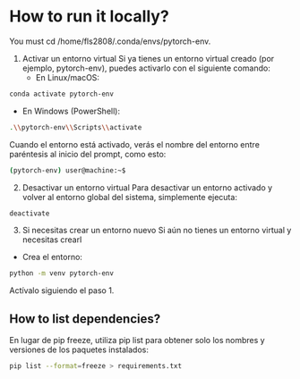 # How to run it locally?
You must cd /home/fls2808/.conda/envs/pytorch-env.

1. Activar un entorno virtual
Si ya tienes un entorno virtual creado (por ejemplo, pytorch-env), puedes activarlo con el siguiente comando:
   - En Linux/macOS:
```bash
conda activate pytorch-env
```

   - En Windows (PowerShell):
```bash
.\\pytorch-env\\Scripts\\activate
```

Cuando el entorno está activado, verás el nombre del entorno entre paréntesis al inicio del prompt, como esto:
```bash
(pytorch-env) user@machine:~$
```

2. Desactivar un entorno virtual
Para desactivar un entorno activado y volver al entorno global del sistema, simplemente ejecuta:
```bash
deactivate
```
3. Si necesitas crear un entorno nuevo
Si aún no tienes un entorno virtual y necesitas crearl
  - Crea el entorno:
```bash
python -m venv pytorch-env
```
Actívalo siguiendo el paso 1.

## How to list dependencies?
En lugar de pip freeze, utiliza pip list para obtener solo los nombres y versiones de los paquetes instalados:
```bash
pip list --format=freeze > requirements.txt
```